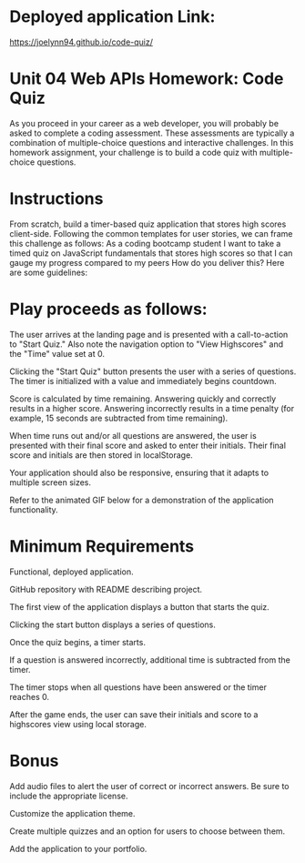 
# Deployed application Link: 
https://joelynn94.github.io/code-quiz/

# Unit 04 Web APIs Homework: Code Quiz
As you proceed in your career as a web developer, you will probably be asked to complete a coding assessment. These assessments are typically a combination of multiple-choice questions and interactive challenges. In this homework assignment, your challenge is to build a code quiz with multiple-choice questions.

# Instructions
From scratch, build a timer-based quiz application that stores high scores client-side. Following the common templates for user stories, we can frame this challenge as follows:
As a coding bootcamp student
I want to take a timed quiz on JavaScript fundamentals that stores high scores
so that I can gauge my progress compared to my peers
How do you deliver this? Here are some guidelines:


# Play proceeds as follows:


The user arrives at the landing page and is presented with a call-to-action to "Start Quiz." Also note the navigation option to "View Highscores" and the "Time" value set at 0.


Clicking the "Start Quiz" button presents the user with a series of questions. The timer is initialized with a value and immediately begins countdown.


Score is calculated by time remaining. Answering quickly and correctly results in a higher score. Answering incorrectly results in a time penalty (for example, 15 seconds are subtracted from time remaining).


When time runs out and/or all questions are answered, the user is presented with their final score and asked to enter their initials. Their final score and initials are then stored in localStorage.




Your application should also be responsive, ensuring that it adapts to multiple screen sizes.


Refer to the animated GIF below for a demonstration of the application functionality.


# Minimum Requirements


Functional, deployed application.


GitHub repository with README describing project.


The first view of the application displays a button that starts the quiz.


Clicking the start button displays a series of questions.


Once the quiz begins, a timer starts.


If a question is answered incorrectly, additional time is subtracted from the timer.


The timer stops when all questions have been answered or the timer reaches 0.


After the game ends, the user can save their initials and score to a highscores view using local storage.



# Bonus


Add audio files to alert the user of correct or incorrect answers. Be sure to include the appropriate license.


Customize the application theme.


Create multiple quizzes and an option for users to choose between them.


Add the application to your portfolio.
